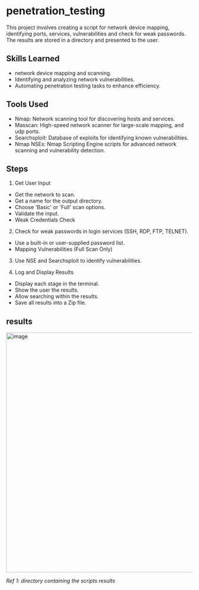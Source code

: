 # penetration_testing
This project involves creating a script for network device mapping, identifying ports, services, vulnerabilities and check for weak passwords. The results are stored in a directory and presented to the user.

## Skills Learned
- network device mapping and scanning.
- Identifying and analyzing network vulnerabilities.
- Automating penetration testing tasks to enhance efficiency.

## Tools Used
- Nmap: Network scanning tool for discovering hosts and services.
- Masscan: High-speed network scanner for large-scale mapping, and udp ports.
- Searchsploit: Database of exploits for identifying known vulnerabilities.
- Nmap NSEs: Nmap Scripting Engine scripts for advanced network scanning and vulnerability detection.

## Steps
1. Get User Input
- Get the network to scan.
- Get a name for the output directory.
- Choose 'Basic' or 'Full' scan options.
- Validate the input.
- Weak Credentials Check

2. Check for weak passwords in login services (SSH, RDP, FTP, TELNET).
- Use a built-in or user-supplied password list.
- Mapping Vulnerabilities (Full Scan Only)

3. Use NSE and Searchsploit to identify vulnerabilities.

4. Log and Display Results
- Display each stage in the terminal.
- Show the user the results.
- Allow searching within the results.
- Save all results into a Zip file.

## results
<img width="646" alt="image" src="https://github.com/user-attachments/assets/adad465d-b69d-4c64-9e3d-6f1fd9da8374">

*Ref 1: directory containing the scripts results*
